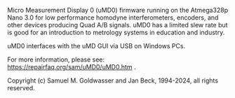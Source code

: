 Micro Measurement Display 0 (uMD0) firmware running on the Atmega328p Nano 3.0 for low performance homodyne interferometers, encoders, and other devices producing Quad A/B signals.
uMD0 has a limited slew rate but is good for an introduction to metrology systems in education and industry.

uMD0 interfaces with the uMD GUI via USB on Windows PCs.

For more information, please see: https://repairfaq.org/sam/uMD0/uMD0.htm .

Copyright (c) Samuel M. Goldwasser and Jan Beck, 1994-2024, all rights reserved.
